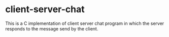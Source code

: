 # client-server-chat
This is a C implementation of client server chat program in which the server responds to the message send by the client.
